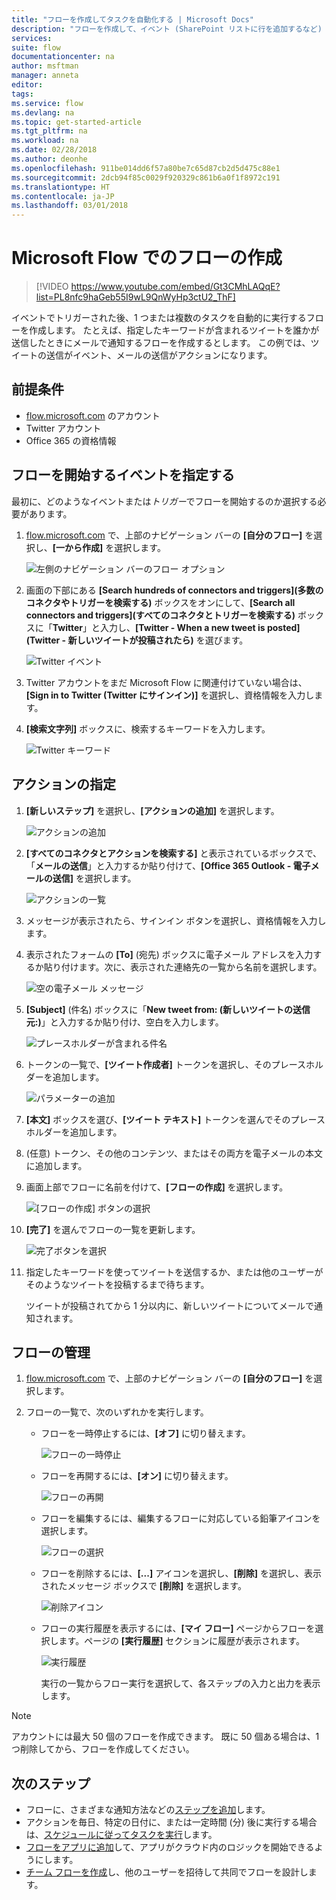 ```yaml
---
title: "フローを作成してタスクを自動化する | Microsoft Docs"
description: "フローを作成して、イベント (SharePoint リストに行を追加するなど) が発生したときに 1 つ以上のアクション (メールの送信など) を自動的に実行します。"
services: 
suite: flow
documentationcenter: na
author: msftman
manager: anneta
editor: 
tags: 
ms.service: flow
ms.devlang: na
ms.topic: get-started-article
ms.tgt_pltfrm: na
ms.workload: na
ms.date: 02/28/2018
ms.author: deonhe
ms.openlocfilehash: 911be014dd6f57a80be7c65d87cb2d5d475c88e1
ms.sourcegitcommit: 2dcb94f85c0029f920329c861b6a0f1f8972c191
ms.translationtype: HT
ms.contentlocale: ja-JP
ms.lasthandoff: 03/01/2018
---
```

# <a name="create-a-flow-in-microsoft-flow"></a>Microsoft Flow でのフローの作成

> [!VIDEO https://www.youtube.com/embed/Gt3CMhLAQqE?list=PL8nfc9haGeb55I9wL9QnWyHp3ctU2_ThF]

イベントでトリガーされた後、1 つまたは複数のタスクを自動的に実行するフローを作成します。 たとえば、指定したキーワードが含まれるツイートを誰かが送信したときにメールで通知するフローを作成するとします。 この例では、ツイートの送信がイベント、メールの送信がアクションになります。

## <a name="prerequisites"></a>前提条件

* [flow.microsoft.com](https://flow.microsoft.com) のアカウント
* Twitter アカウント
* Office 365 の資格情報

## <a name="specify-an-event-to-start-the-flow"></a>フローを開始するイベントを指定する

最初に、どのようなイベントまたは*トリガー*でフローを開始するのか選択する必要があります。

1. [flow.microsoft.com](https://flow.microsoft.com) で、上部のナビゲーション バーの **[自分のフロー]** を選択し、**[一から作成]** を選択します。

    ![左側のナビゲーション バーのフロー オプション](./media/get-started-logic-flow/create-logic-flow.png)
1. 画面の下部にある **[Search hundreds of connectors and triggers]\(多数のコネクタやトリガーを検索する\)** ボックスをオンにして、**[Search all connectors and triggers]\(すべてのコネクタとトリガーを検索する\)** ボックスに「**Twitter**」と入力し、**[Twitter - When a new tweet is posted]\(Twitter - 新しいツイートが投稿されたら\)** を選びます。

    ![Twitter イベント](./media/get-started-logic-flow/twitter-search.png)

1. Twitter アカウントをまだ Microsoft Flow に関連付けていない場合は、**[Sign in to Twitter (Twitter にサインイン)]** を選択し、資格情報を入力します。

1. **[検索文字列]** ボックスに、検索するキーワードを入力します。

    ![Twitter キーワード](./media/get-started-logic-flow/twitter-keyword.png)

## <a name="specify-an-action"></a>アクションの指定

1. **[新しいステップ]** を選択し、**[アクションの追加]** を選択します。

    ![アクションの追加](./media/get-started-logic-flow/add-action-icon.png)

1. **[すべてのコネクタとアクションを検索する]** と表示されているボックスで、「**メールの送信**」と入力するか貼り付けて、**[Office 365 Outlook - 電子メールの送信]** を選択します。

    ![アクションの一覧](./media/get-started-logic-flow/send-email.png)

1. メッセージが表示されたら、サインイン ボタンを選択し、資格情報を入力します。

1. 表示されたフォームの **[To]** (宛先) ボックスに電子メール アドレスを入力するか貼り付けます。次に、表示された連絡先の一覧から名前を選択します。

    ![空の電子メール メッセージ](./media/get-started-logic-flow/blank-email.png)
1. **[Subject]** (件名) ボックスに「**New tweet from: (新しいツイートの送信元:)**」と入力するか貼り付け、空白を入力します。

    ![プレースホルダーが含まれる件名](./media/get-started-logic-flow/message-token.png)
1. トークンの一覧で、**[ツイート作成者]** トークンを選択し、そのプレースホルダーを追加します。

    ![パラメーターの追加](./media/get-started-logic-flow/add-parameter.png)
1. **[本文]** ボックスを選び、**[ツイート テキスト]** トークンを選んでそのプレースホルダーを追加します。
1. (任意) トークン、その他のコンテンツ、またはその両方を電子メールの本文に追加します。
1. 画面上部でフローに名前を付けて、**[フローの作成]** を選択します。

    ![[フローの作成] ボタンの選択](./media/get-started-logic-flow/create-button.png)
1. **[完了]** を選んでフローの一覧を更新します。

     ![完了ボタンを選択](./media/get-started-logic-flow/done-button.png)
1. 指定したキーワードを使ってツイートを送信するか、または他のユーザーがそのようなツイートを投稿するまで待ちます。

     ツイートが投稿されてから 1 分以内に、新しいツイートについてメールで通知されます。

## <a name="manage-a-flow"></a>フローの管理

1. [flow.microsoft.com](https://flow.microsoft.com) で、上部のナビゲーション バーの **[自分のフロー]** を選択します。
1. フローの一覧で、次のいずれかを実行します。

   * フローを一時停止するには、**[オフ]** に切り替えます。

       ![フローの一時停止](./media/get-started-logic-flow/pause-flow.png)
   * フローを再開するには、**[オン]** に切り替えます。

       ![フローの再開](./media/get-started-logic-flow/resume-flow.png)
   * フローを編集するには、編集するフローに対応している鉛筆アイコンを選択します。

       ![フローの選択](./media/get-started-logic-flow/select-flow.png)
   * フローを削除するには、**[...]** アイコンを選択し、**[削除]** を選択し、表示されたメッセージ ボックスで **[削除]** を選択します。

       ![削除アイコン](./media/get-started-logic-flow/delete-icon.png)
   * フローの実行履歴を表示するには、**[マイ フロー]** ページからフローを選択します。ページの **[実行履歴]** セクションに履歴が表示されます。

       ![実行履歴](./media/get-started-logic-flow/run-history.png)

     実行の一覧からフロー実行を選択して、各ステップの入力と出力を表示します。

> [!NOTE]
> アカウントには最大 50 個のフローを作成できます。 既に 50 個ある場合は、1 つ削除してから、フローを作成してください。
>
>

## <a name="next-steps"></a>次のステップ

* フローに、さまざまな通知方法などの[ステップを追加](multi-step-logic-flow.md)します。
* アクションを毎日、特定の日付に、または一定時間 (分) 後に実行する場合は、[スケジュールに従ってタスクを実行](run-scheduled-tasks.md)します。
* [フローをアプリに追加](https://powerapps.microsoft.com/tutorials/using-logic-flows/)して、アプリがクラウド内のロジックを開始できるようにします。
* [チーム フローを作成](create-team-flows.md)し、他のユーザーを招待して共同でフローを設計します。
